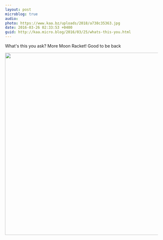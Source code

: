 ```yaml
---
layout: post
microblog: true
audio: 
photo: https://www.kaa.bz/uploads/2018/a738c35363.jpg
date: 2016-03-26 02:33:53 +0400
guid: http://kaa.micro.blog/2016/03/25/whats-this-you.html
---
```

What's this you ask? More Moon Racket! Good to be back

<img src="https://www.kaa.bz/uploads/2018/a738c35363.jpg" width="600" height="600" />
